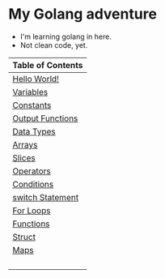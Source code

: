 # My Golang adventure #
  * I'm learning golang in here. 
  * Not clean code, yet.
 
|Table of Contents|
|---|
|[Hello World!](https://github.com/gokhangokcen1/3-2-1-GO/blob/main/day-1/1-1-hello-world.go)|
|[Variables](https://github.com/gokhangokcen1/3-2-1-GO/blob/main/day-1/1-2-variables.go)|
|[Constants](https://github.com/gokhangokcen1/3-2-1-GO/blob/main/day-2/2-1-constants.go)|
|[Output Functions](https://github.com/gokhangokcen1/3-2-1-GO/blob/main/day-2/2-2-output-functions.go)|
|[Data Types](https://github.com/gokhangokcen1/3-2-1-GO/blob/main/day-2/2-3-data-types.go)|
|[Arrays](https://github.com/gokhangokcen1/3-2-1-GO/blob/main/day-3/3-1-arrays.go)|
|[Slices](https://github.com/gokhangokcen1/3-2-1-GO/blob/main/day-3/3-2-slices.go)|
|[Operators]()|
|[Conditions]()|
|[switch Statement]()|
|[For Loops]()|
|[Functions]()|
|[Struct]()|
|[Maps]()|
|[]()|
|[]()|
|[]()|
|[]()|

